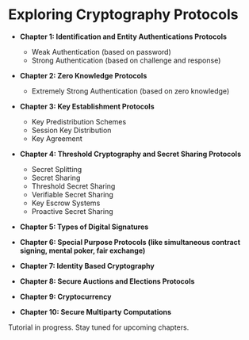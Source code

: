 # Exploring Cryptography Protocols

* **Chapter 1: Identification and Entity Authentications Protocols**
  * Weak Authentication (based on password)
  * Strong Authentication (based on challenge and response)

* **Chapter 2: Zero Knowledge Protocols**
  * Extremely Strong Authentication (based on zero knowledge)
    
* **Chapter 3: Key Establishment Protocols**
  * Key Predistribution Schemes
  * Session Key Distribution
  * Key Agreement

* **Chapter 4: Threshold Cryptography and Secret Sharing Protocols**
  * Secret Splitting
  * Secret Sharing
  * Threshold Secret Sharing
  * Verifiable Secret Sharing
  * Key Escrow Systems
  * Proactive Secret Sharing  
    
* **Chapter 5: Types of Digital Signatures**
* **Chapter 6: Special Purpose Protocols (like simultaneous contract signing, mental poker, fair exchange)**
* **Chapter 7: Identity Based Cryptography**
* **Chapter 8: Secure Auctions and Elections Protocols**
* **Chapter 9: Cryptocurrency**
* **Chapter 10: Secure Multiparty Computations**

Tutorial in progress. Stay tuned for upcoming chapters.
